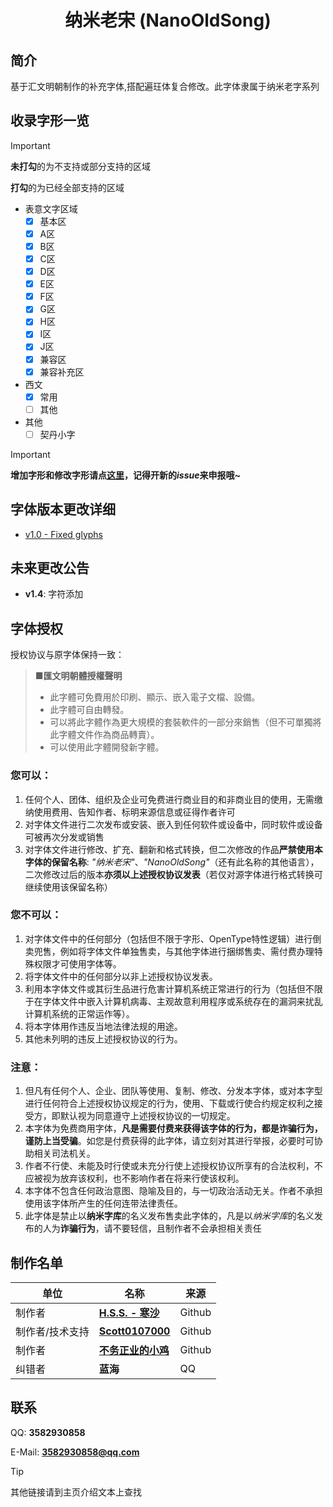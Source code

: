 <div align=center>
<h1>纳米老宋 (NanoOldSong)</h1>
</div>

## 简介
基于汇文明朝制作的补充字体,搭配遍玨体复合修改。此字体隶属于纳米老字系列

## 收录字形一览
> [!IMPORTANT]
>
> **未打勾**的为不支持或部分支持的区域
>
> **打勾**的为已经全部支持的区域

- 表意文字区域
  - [x] 基本区
  - [x] A区
  - [x] B区
  - [x] C区
  - [x] D区
  - [x] E区
  - [x] F区
  - [x] G区
  - [x] H区
  - [x] I区
  - [x] J区
  - [x] 兼容区
  - [x] 兼容补充区
- 西文
  - [x] 常用
  - [ ] 其他
- 其他
  - [ ] 契丹小字

> [!IMPORTANT]
>
> **增加字形和修改字形请点[这里](https://github.com/Hansha2011/NanoOldSong/issues/)，记得开新的*issue*来申报哦~**

## 字体版本更改详细
  - [v1.0 - Fixed glyphs](https://x.com/HSS_HACKERSam/status/1913429293410943239)

## 未来更改公告
  - **v1.4**: 字符添加

## 字体授权
授权协议与原字体保持一致：
> **■匯文明朝體授權聲明**
>
> - 此字體可免費用於印刷、顯示、嵌入電子文檔、設備。
> - 此字體可自由轉發。
> - 可以將此字體作為更大規模的套裝軟件的一部分來銷售（但不可單獨將此字體文件作為商品轉賣）。
> - 可以使用此字體開發新字體。

### 您可以：
1. 任何个人、团体、组织及企业可免费进行商业目的和非商业目的使用，无需缴纳使用费用、告知作者、标明来源信息或征得作者许可
2. 对字体文件进行二次发布或安装、嵌入到任何软件或设备中，同时软件或设备可被再次分发或销售
3. 对字体文件进行修改、扩充、翻新和格式转换，但二次修改的作品**严禁使用本字体的保留名称**: *"纳米老宋"*、*"NanoOldSong"*（还有此名称的其他语言），二次修改过后的版本**亦须以上述授权协议发表**（若仅对源字体进行格式转换可继续使用该保留名称）

### 您不可以：
1. 对字体文件中的任何部分（包括但不限于字形、OpenType特性逻辑）进行倒卖兜售，例如将字体文件单独售卖，与其他字体进行捆绑售卖、需付费办理特殊权限才可使用字体等。
2. 将字体文件中的任何部分以非上述授权协议发表。
3. 利用本字体文件或其衍生品进行危害计算机系统正常进行的行为（包括但不限于在字体文件中嵌入计算机病毒、主观故意利用程序或系统存在的漏洞来扰乱计算机系统的正常运作等）。
4. 将本字体用作违反当地法律法规的用途。
5. 其他未列明的违反上述授权协议的行为。

### 注意：
1. 但凡有任何个人、企业、团队等使用、复制、修改、分发本字体，或对本字型进行任何符合上述授权协议规定的行为，使用、下载或行使合约规定权利之接受方，即默认视为同意遵守上述授权协议的一切规定。
2. 本字体为免费商用字体，**凡是需要付费来获得该字体的行为，都是诈骗行为，谨防上当受骗**。如您是付费获得的此字体，请立刻对其进行举报，必要时可协助相关司法机关。
3. 作者不行使、未能及时行使或未充分行使上述授权协议所享有的合法权利，不应被视为放弃该权利，也不影响作者在将来行使该权利。
4. 本字体不包含任何政治意图、隐喻及目的，与一切政治活动无关。作者不承担使用该字体所产生的任何连带法律责任。
5. 此字体是禁止以**纳米字库**的名义发布售卖此字体的，凡是以*纳米字库*的名义发布的人为**诈骗行为**，请不要轻信，且制作者不会承担相关责任

## 制作名单

|单位|名称|来源|
|-|-|-|
|制作者|[**H.S.S. - 寒沙**](https://github.com/Hansha2011/)|Github|
|制作者/技术支持|[**Scott0107000**](https://github.com/scott0107000/)|Github|
|制作者|[**不务正业的小鸡**](https://github.com/buwuzhengyedexiaoji)|Github|
|纠错者|**蓝海**|QQ|

## 联系

QQ: **3582930858**

E-Mail: **3582930858@qq.com**

> [!TIP]
>
> 其他链接请到主页介绍文本上查找
